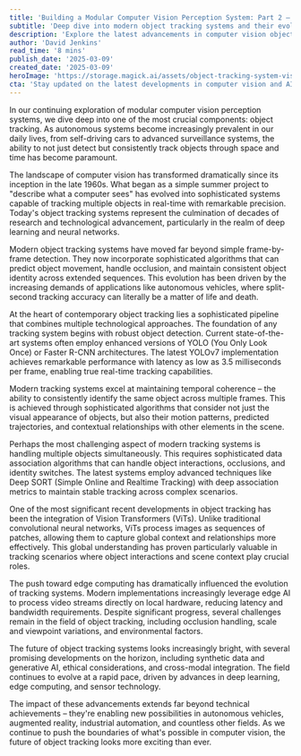 ```yaml
---
title: 'Building a Modular Computer Vision Perception System: Part 2 — Object Tracking'
subtitle: 'Deep dive into modern object tracking systems and their evolving capabilities'
description: 'Explore the latest advancements in computer vision object tracking systems, from deep learning algorithms to real-time processing capabilities. Learn how modern tracking systems handle multiple objects, overcome challenges, and enable new possibilities in autonomous vehicles and industrial automation.'
author: 'David Jenkins'
read_time: '8 mins'
publish_date: '2025-03-09'
created_date: '2025-03-09'
heroImage: 'https://storage.magick.ai/assets/object-tracking-system-visualization.jpg'
cta: 'Stay updated on the latest developments in computer vision and AI technology - follow us on LinkedIn for exclusive insights and industry updates!'
---
```


In our continuing exploration of modular computer vision perception systems, we dive deep into one of the most crucial components: object tracking. As autonomous systems become increasingly prevalent in our daily lives, from self-driving cars to advanced surveillance systems, the ability to not just detect but consistently track objects through space and time has become paramount.

The landscape of computer vision has transformed dramatically since its inception in the late 1960s. What began as a simple summer project to "describe what a computer sees" has evolved into sophisticated systems capable of tracking multiple objects in real-time with remarkable precision. Today's object tracking systems represent the culmination of decades of research and technological advancement, particularly in the realm of deep learning and neural networks.

Modern object tracking systems have moved far beyond simple frame-by-frame detection. They now incorporate sophisticated algorithms that can predict object movement, handle occlusion, and maintain consistent object identity across extended sequences. This evolution has been driven by the increasing demands of applications like autonomous vehicles, where split-second tracking accuracy can literally be a matter of life and death.

At the heart of contemporary object tracking lies a sophisticated pipeline that combines multiple technological approaches. The foundation of any tracking system begins with robust object detection. Current state-of-the-art systems often employ enhanced versions of YOLO (You Only Look Once) or Faster R-CNN architectures. The latest YOLOv7 implementation achieves remarkable performance with latency as low as 3.5 milliseconds per frame, enabling true real-time tracking capabilities.

Modern tracking systems excel at maintaining temporal coherence – the ability to consistently identify the same object across multiple frames. This is achieved through sophisticated algorithms that consider not just the visual appearance of objects, but also their motion patterns, predicted trajectories, and contextual relationships with other elements in the scene.

Perhaps the most challenging aspect of modern tracking systems is handling multiple objects simultaneously. This requires sophisticated data association algorithms that can handle object interactions, occlusions, and identity switches. The latest systems employ advanced techniques like Deep SORT (Simple Online and Realtime Tracking) with deep association metrics to maintain stable tracking across complex scenarios.

One of the most significant recent developments in object tracking has been the integration of Vision Transformers (ViTs). Unlike traditional convolutional neural networks, ViTs process images as sequences of patches, allowing them to capture global context and relationships more effectively. This global understanding has proven particularly valuable in tracking scenarios where object interactions and scene context play crucial roles.

The push toward edge computing has dramatically influenced the evolution of tracking systems. Modern implementations increasingly leverage edge AI to process video streams directly on local hardware, reducing latency and bandwidth requirements. Despite significant progress, several challenges remain in the field of object tracking, including occlusion handling, scale and viewpoint variations, and environmental factors.

The future of object tracking systems looks increasingly bright, with several promising developments on the horizon, including synthetic data and generative AI, ethical considerations, and cross-modal integration. The field continues to evolve at a rapid pace, driven by advances in deep learning, edge computing, and sensor technology.

The impact of these advancements extends far beyond technical achievements – they're enabling new possibilities in autonomous vehicles, augmented reality, industrial automation, and countless other fields. As we continue to push the boundaries of what's possible in computer vision, the future of object tracking looks more exciting than ever.